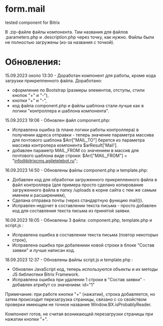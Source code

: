 # form.mail
tested component for Bitrix

В .zip-файле файлы компонента. 
Там названия для файлов .parameters.php и .description.php через точку, как нужно. 
Файлы были не полностью загружены (из-за названия с точкой).

# Обновления:

15.09.2023 около 13:30 - Доработан компонент для работы,
кроме кода загрузки прикрепленного файла.
Доработано:
- оформление по Bootstrap (размеры элементов, отступы, стили кнопок "+" и "-"),
- кнопки "+" и "-",
- код файла component.php  и файлы шаблона стали лучше как в логики "контроллера
и шаблона компонента".

15.09.2023 19:06 - Обновлен файл component.php:
- Исправлена ошибка (в плане логики работы контроллера) в получении адреса отправки -
теперь значение параметра массива для почтового шаблона $Arr["MAIL_TO"] берется 
из параметра массива контролера компонента $arResult['Mail'].
- добавлен параметр MAIL_FROM со значением в массив для почтового шаблона виде строки:
  $Arr["MAIL_FROM"] = "info@bitrixcms.agiletelebot.ru";

16.09.2023 14:50 - Обновлены файлы component.php и template.php:
- Добавлен код для обработки загруженного прикрепленного файла в файл контроллера
(для примера просто сделано копирование загруженного файла в папку /uploads в корне сайта
с тем же самым именем и расширением),
- Сделана отправка почты (через стандартную функцию mail()).
- Исправлен недочет в составлении текста письма - просто добавлен код для составления
 текста письма из принятой заявки.

16.09.2023 18:05 - Обновлены 3 файла: component.php, template.php и script.js :
- Исправлена ошибка в составлении текста письма (повтор некоторых строк),
- Исправлена ошибка при добалениии новой строки в блоке "Состав заявки"
и лучше написан код.

18.09.2023 12:37 - Обновлены файлы script.js и template.php :
- Обновлен JavaScript код, теперь используются объекты и их методы JS библиотеки Bitrix Framework.
-  Исправлена ошибка при удалении 1 строки в "Состав заявки" - добавлен атрибут со значением:
id="1"
 
Примечание: при работе кнопки "+" (нажатии), строка добавляется, но затем происходит перезагрузка
страницы, связано с со свойством проверки имеющем не точное название Window.BX.isProbablyReader.  

Компонент готов,
не считая возникающей перезагрузки страницы при нажатии кнопки "+".
